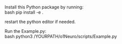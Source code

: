 Install this Python package by running:  
bash pip install -e .

restart the python editor if needed.

Run the Example.py:  
bash python3 /YOURPATH/o1Neuro/scripts/Example.py
